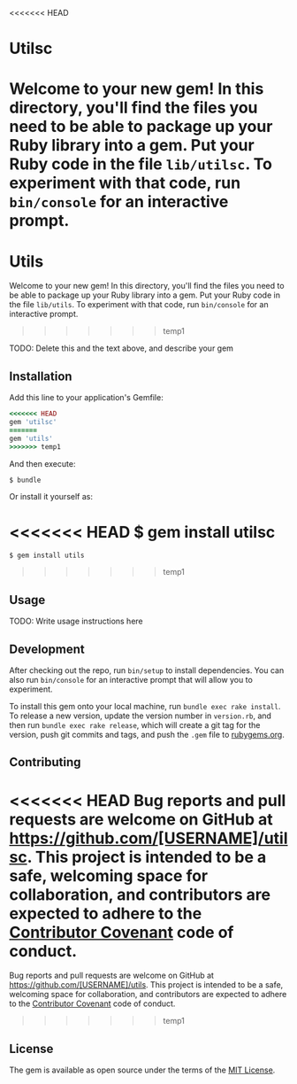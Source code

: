 <<<<<<< HEAD
# Utilsc

Welcome to your new gem! In this directory, you'll find the files you need to be able to package up your Ruby library into a gem. Put your Ruby code in the file `lib/utilsc`. To experiment with that code, run `bin/console` for an interactive prompt.
=======
# Utils

Welcome to your new gem! In this directory, you'll find the files you need to be able to package up your Ruby library into a gem. Put your Ruby code in the file `lib/utils`. To experiment with that code, run `bin/console` for an interactive prompt.
>>>>>>> temp1

TODO: Delete this and the text above, and describe your gem

## Installation

Add this line to your application's Gemfile:

```ruby
<<<<<<< HEAD
gem 'utilsc'
=======
gem 'utils'
>>>>>>> temp1
```

And then execute:

    $ bundle

Or install it yourself as:

<<<<<<< HEAD
    $ gem install utilsc
=======
    $ gem install utils
>>>>>>> temp1

## Usage

TODO: Write usage instructions here

## Development

After checking out the repo, run `bin/setup` to install dependencies. You can also run `bin/console` for an interactive prompt that will allow you to experiment.

To install this gem onto your local machine, run `bundle exec rake install`. To release a new version, update the version number in `version.rb`, and then run `bundle exec rake release`, which will create a git tag for the version, push git commits and tags, and push the `.gem` file to [rubygems.org](https://rubygems.org).

## Contributing

<<<<<<< HEAD
Bug reports and pull requests are welcome on GitHub at https://github.com/[USERNAME]/utilsc. This project is intended to be a safe, welcoming space for collaboration, and contributors are expected to adhere to the [Contributor Covenant](http://contributor-covenant.org) code of conduct.
=======
Bug reports and pull requests are welcome on GitHub at https://github.com/[USERNAME]/utils. This project is intended to be a safe, welcoming space for collaboration, and contributors are expected to adhere to the [Contributor Covenant](http://contributor-covenant.org) code of conduct.
>>>>>>> temp1


## License

The gem is available as open source under the terms of the [MIT License](http://opensource.org/licenses/MIT).

